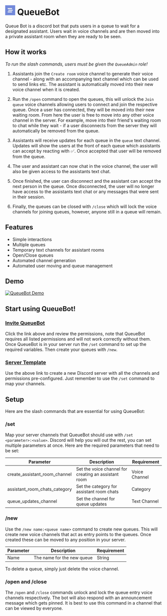 # ![Logo](media/icon.png) QueueBot

Queue Bot is a discord bot that puts users in a queue to wait for a designated assistant. Users wait in voice channels and are then moved into a private assistant room when they are ready to be seen.

## How it works

*To run the slash commands, users must be given the `QueueAdmin` role!*

1. Assistants join the `Create room` voice channel to generate their voice channel - along with an accompanying text
   channel which can be used to send links etc. The assistant is automatically moved into their new voice channel when
   it is created.

2. Run the `/open` command to open the queues, this will unlock the `Join queue` voice channels allowing users to connect and
   join the respective queue. Once a user has connected, they will be moved into their new waiting room. From here the
   user is free to move into any other voice channel in the server. For example, move into their friend's waiting room to
   chat while they wait - if a user disconnects from the server they will automatically be removed from the queue.

3. Assistants will receive updates for each queue in the `queue` text channel. Updates will show the users at the front of
   each queue which assistants can accept by reacting with ✅. Once accepted that user will be removed from the queue.
   

4. The user and assistant can now chat in the voice channel, the user will also be given access to the assistants text
   chat.
   
5. Once finished, the user can disconnect and the assistant can accept the next person in the queue. Once disconnected,
   the user will no longer have access to the assistants text chat or any messages that were sent in their session.

6. Finally, the queues can be closed with `/close` which will lock the voice channels for joining queues, however, anyone
   still in a queue will remain.

## Features

- Simple interactions
- Multiple queues
- Temporary text channels for assistant rooms
- Open/Close queues
- Automated channel generation
- Automated user moving and queue management

## Demo

[![QueueBot Demo](media/demo.gif)](media/demo.mp4)

## Start using QueueBot!

### [Invite QueueBot](https://discord.com/api/oauth2/authorize?client_id=812345033856122930&permissions=469986384&scope=bot%20applications.commands)

Click the link above and review the permissions, note that QueueBot requires all listed permissions and will not work
correctly without them. Once QueueBot is in your server run the `/set` command to set up the required variables. Then
create your queues with `/new`.

### [Server Template](https://discord.new/Q2KdRzKuZjk2)

Use the above link to create a new Discord server with all the channels and permissions pre-configured. Just remember to
use the `/set` command to map your channels.

## Setup

Here are the slash commands that are essential for using QueueBot:

### /set

Map your server channels that QueueBot should use with `/set <parameter>:<value>`. Discord will help you will out the
rest, you can set multiple parameters at once. Here are the required parameters that need to be set:

| Parameter                     | Description                                          | Requirement   |
|-------------------------------|------------------------------------------------------|---------------|
| create_assistant_room_channel | Set the voice channel for creating an assistant room | Voice Channel |
| assistant_room_chats_category | Set the category for assistant room chats            | Category      |
| queue_updates_channel         | Set the channel for queue updates                    | Text Channel  |

### /new

Use the `/new name:<queue name>` command to create new queues. This will create new voice channels that act as entry
points to the queues. Once created these can be moved to any position in your server.

| Parameter | Description                | Requirement |
|-----------|----------------------------|-------------|
| Name      | The name for the new queue | String      |

To delete a queue, simply just delete the voice channel.

### /open and /close

The `/open` and `/close` commands unlock and lock the queue entry voice channels respectively. The bot will also respond
with an announcement message which gets pinned. It is best to use this command in a channel that can be viewed by
everyone.
